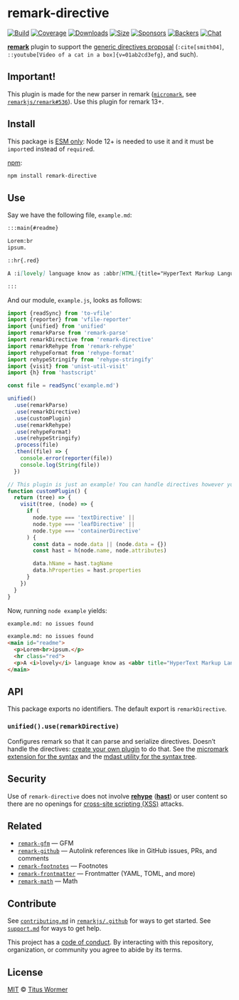 # remark-directive

[![Build][build-badge]][build]
[![Coverage][coverage-badge]][coverage]
[![Downloads][downloads-badge]][downloads]
[![Size][size-badge]][size]
[![Sponsors][sponsors-badge]][collective]
[![Backers][backers-badge]][collective]
[![Chat][chat-badge]][chat]

[**remark**][remark] plugin to support the [generic directives proposal][prop]
(`:cite[smith04]`, `::youtube[Video of a cat in a box]{v=01ab2cd3efg}`, and
such).

## Important!

This plugin is made for the new parser in remark
([`micromark`](https://github.com/micromark/micromark),
see [`remarkjs/remark#536`](https://github.com/remarkjs/remark/pull/536)).
Use this plugin for remark 13+.

## Install

This package is [ESM only](https://gist.github.com/sindresorhus/a39789f98801d908bbc7ff3ecc99d99c):
Node 12+ is needed to use it and it must be `import`ed instead of `require`d.

[npm][]:

```sh
npm install remark-directive
```

## Use

Say we have the following file, `example.md`:

```markdown
:::main{#readme}

Lorem:br
ipsum.

::hr{.red}

A :i[lovely] language know as :abbr[HTML]{title="HyperText Markup Language"}.

:::
```

And our module, `example.js`, looks as follows:

```js
import {readSync} from 'to-vfile'
import {reporter} from 'vfile-reporter'
import {unified} from 'unified'
import remarkParse from 'remark-parse'
import remarkDirective from 'remark-directive'
import remarkRehype from 'remark-rehype'
import rehypeFormat from 'rehype-format'
import rehypeStringify from 'rehype-stringify'
import {visit} from 'unist-util-visit'
import {h} from 'hastscript'

const file = readSync('example.md')

unified()
  .use(remarkParse)
  .use(remarkDirective)
  .use(customPlugin)
  .use(remarkRehype)
  .use(rehypeFormat)
  .use(rehypeStringify)
  .process(file)
  .then((file) => {
    console.error(reporter(file))
    console.log(String(file))
  })

// This plugin is just an example! You can handle directives however you please!
function customPlugin() {
  return (tree) => {
    visit(tree, (node) => {
      if (
        node.type === 'textDirective' ||
        node.type === 'leafDirective' ||
        node.type === 'containerDirective'
      ) {
        const data = node.data || (node.data = {})
        const hast = h(node.name, node.attributes)

        data.hName = hast.tagName
        data.hProperties = hast.properties
      }
    })
  }
}
```

Now, running `node example` yields:

```txt
example.md: no issues found
```

```html
example.md: no issues found
<main id="readme">
  <p>Lorem<br>ipsum.</p>
  <hr class="red">
  <p>A <i>lovely</i> language know as <abbr title="HyperText Markup Language">HTML</abbr>.</p>
</main>
```

## API

This package exports no identifiers.
The default export is `remarkDirective`.

### `unified().use(remarkDirective)`

Configures remark so that it can parse and serialize directives.
Doesn’t handle the directives: [create your own plugin][create-plugin] to do
that.
See the [micromark extension for the syntax][syntax] and the
[mdast utility for the syntax tree][syntax-tree].

## Security

Use of `remark-directive` does not involve [**rehype**][rehype]
([**hast**][hast]) or user content so there are no openings for [cross-site
scripting (XSS)][xss] attacks.

## Related

*   [`remark-gfm`](https://github.com/remarkjs/remark-gfm)
    — GFM
*   [`remark-github`](https://github.com/remarkjs/remark-github)
    — Autolink references like in GitHub issues, PRs, and comments
*   [`remark-footnotes`](https://github.com/remarkjs/remark-footnotes)
    — Footnotes
*   [`remark-frontmatter`](https://github.com/remarkjs/remark-frontmatter)
    — Frontmatter (YAML, TOML, and more)
*   [`remark-math`](https://github.com/remarkjs/remark-math)
    — Math

## Contribute

See [`contributing.md`][contributing] in [`remarkjs/.github`][health] for ways
to get started.
See [`support.md`][support] for ways to get help.

This project has a [code of conduct][coc].
By interacting with this repository, organization, or community you agree to
abide by its terms.

## License

[MIT][license] © [Titus Wormer][author]

<!-- Definitions -->

[build-badge]: https://github.com/remarkjs/remark-directive/workflows/main/badge.svg

[build]: https://github.com/remarkjs/remark-directive/actions

[coverage-badge]: https://img.shields.io/codecov/c/github/remarkjs/remark-directive.svg

[coverage]: https://codecov.io/github/remarkjs/remark-directive

[downloads-badge]: https://img.shields.io/npm/dm/remark-directive.svg

[downloads]: https://www.npmjs.com/package/remark-directive

[size-badge]: https://img.shields.io/bundlephobia/minzip/remark-directive.svg

[size]: https://bundlephobia.com/result?p=remark-directive

[sponsors-badge]: https://opencollective.com/unified/sponsors/badge.svg

[backers-badge]: https://opencollective.com/unified/backers/badge.svg

[collective]: https://opencollective.com/unified

[chat-badge]: https://img.shields.io/badge/chat-discussions-success.svg

[chat]: https://github.com/remarkjs/remark/discussions

[npm]: https://docs.npmjs.com/cli/install

[health]: https://github.com/remarkjs/.github

[contributing]: https://github.com/remarkjs/.github/blob/HEAD/contributing.md

[support]: https://github.com/remarkjs/.github/blob/HEAD/support.md

[coc]: https://github.com/remarkjs/.github/blob/HEAD/code-of-conduct.md

[license]: license

[author]: https://wooorm.com

[remark]: https://github.com/remarkjs/remark

[xss]: https://en.wikipedia.org/wiki/Cross-site_scripting

[rehype]: https://github.com/rehypejs/rehype

[hast]: https://github.com/syntax-tree/hast

[prop]: https://talk.commonmark.org/t/generic-directives-plugins-syntax/444

[create-plugin]: https://unifiedjs.com/learn/guide/create-a-plugin/

[syntax]: https://github.com/micromark/micromark-extension-directive#syntax

[syntax-tree]: https://github.com/syntax-tree/mdast-util-directive#syntax-tree
